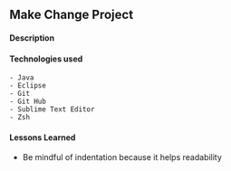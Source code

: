 ## Make Change Project

#### Description

#### Technologies used
	- Java
	- Eclipse
	- Git
	- Git Hub
	- Sublime Text Editor
	- Zsh

#### Lessons Learned
 - Be mindful of indentation because it helps readability